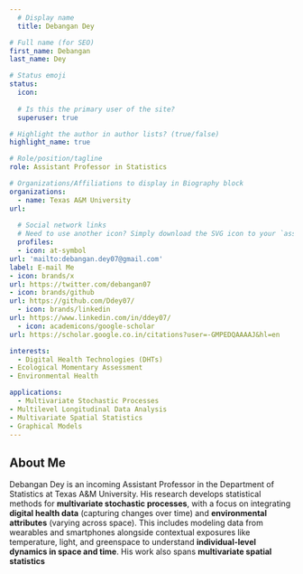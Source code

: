 ```yaml
---
  # Display name
  title: Debangan Dey

# Full name (for SEO)
first_name: Debangan
last_name: Dey

# Status emoji
status:
  icon: 
  
  # Is this the primary user of the site?
  superuser: true

# Highlight the author in author lists? (true/false)
highlight_name: true

# Role/position/tagline
role: Assistant Professor in Statistics

# Organizations/Affiliations to display in Biography block
organizations:
  - name: Texas A&M University
url: 
  
  # Social network links
  # Need to use another icon? Simply download the SVG icon to your `assets/media/icons/` folder.
  profiles:
  - icon: at-symbol
url: 'mailto:debangan.dey07@gmail.com'
label: E-mail Me
- icon: brands/x
url: https://twitter.com/debangan07
- icon: brands/github
url: https://github.com/Ddey07/
  - icon: brands/linkedin
url: https://www.linkedin.com/in/ddey07/
  - icon: academicons/google-scholar
url: https://scholar.google.co.in/citations?user=-GMPEDQAAAAJ&hl=en

interests:
  - Digital Health Technologies (DHTs)
- Ecological Momentary Assessment
- Environmental Health

applications:
  - Multivariate Stochastic Processes
- Multilevel Longitudinal Data Analysis
- Multivariate Spatial Statistics
- Graphical Models
---
```

  ## About Me
  
  Debangan Dey is an incoming Assistant Professor in the Department of Statistics at Texas A&M University. His research develops statistical methods for **multivariate stochastic processes**, with a focus on integrating **digital health data** (capturing changes over time) and **environmental attributes** (varying across space). This includes modeling data from wearables and smartphones alongside contextual exposures like temperature, light, and greenspace to understand **individual-level dynamics in space and time**. His work also spans **multivariate spatial statistics**
  